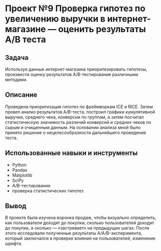 # Проект №9 Проверка гипотез по увеличению выручки в интернет-магазине — оценить результаты A/B теста
## Задача
Используя данные интернет-магазина приоритезировать гипотезы, произвести оценку результатов A/B-тестирования различными методами.
## Описание
Проведена приоритизация гипотез по фреймворкам ICE и RICE. Затем провел анализ результатов A/B-теста, построил графики кумулятивной выручки, среднего чека, конверсии по группам, а затем посчитал статистическую значимость различий конверсий и средних чеков по сырым и очищенным данным. На основании анализа мной было принято решение о нецелесообразности дальнейшего проведения теста.
## Использованные навыки и инструменты
  - Python
  - Pandas
  - Matplotlib
  - SciPy
  - A/B-тестирование
  - проверка статистических гипотез
## Вывод
В проекте была изучена воронка продаж, чтобы визуально определить, как пользователи доходят до покупки, сколько пользователей доходит до покупки, а сколько — «застревает» на предыдущих шагах. После этого исследовали полученные результаты A/A/B-эксперимента, который заключался в проверке влияния на пользователей, изменение шрифта.

